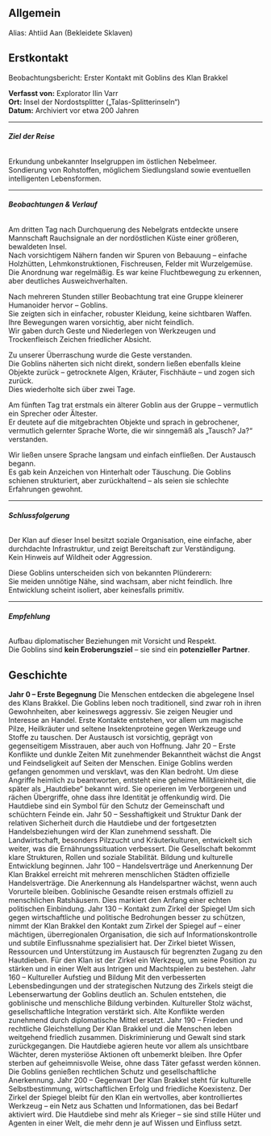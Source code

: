 ## Allgemein

Alias: Ahtiid Aan (Bekleidete Sklaven)

## Erstkontakt

Beobachtungsbericht: Erster Kontakt mit Goblins des Klan Brakkel

**Verfasst von:** Explorator Ilin Varr  
**Ort:** Insel der Nordostsplitter („Talas-Splitterinseln“)  
**Datum:** Archiviert vor etwa 200 Jahren

---

###### **Ziel der Reise**

Erkundung unbekannter Inselgruppen im östlichen Nebelmeer.  
Sondierung von Rohstoffen, möglichem Siedlungsland sowie eventuellen intelligenten Lebensformen.

---

###### **Beobachtungen & Verlauf**

Am dritten Tag nach Durchquerung des Nebelgrats entdeckte unsere Mannschaft Rauchsignale an der nordöstlichen Küste einer größeren, bewaldeten Insel.  
Nach vorsichtigem Nähern fanden wir Spuren von Bebauung – einfache Holzhütten, Lehmkonstruktionen, Fischreusen, Felder mit Wurzelgemüse.  
Die Anordnung war regelmäßig. Es war keine Fluchtbewegung zu erkennen, aber deutliches Ausweichverhalten.

Nach mehreren Stunden stiller Beobachtung trat eine Gruppe kleinerer Humanoider hervor – Goblins.  
Sie zeigten sich in einfacher, robuster Kleidung, keine sichtbaren Waffen. Ihre Bewegungen waren vorsichtig, aber nicht feindlich.  
Wir gaben durch Geste und Niederlegen von Werkzeugen und Trockenfleisch Zeichen friedlicher Absicht.

Zu unserer Überraschung wurde die Geste verstanden.  
Die Goblins näherten sich nicht direkt, sondern ließen ebenfalls kleine Objekte zurück – getrocknete Algen, Kräuter, Fischhäute – und zogen sich zurück.  
Dies wiederholte sich über zwei Tage.

Am fünften Tag trat erstmals ein älterer Goblin aus der Gruppe – vermutlich ein Sprecher oder Ältester.  
Er deutete auf die mitgebrachten Objekte und sprach in gebrochener, vermutlich gelernter Sprache Worte, die wir sinngemäß als „Tausch? Ja?“ verstanden.

Wir ließen unsere Sprache langsam und einfach einfließen. Der Austausch begann.  
Es gab kein Anzeichen von Hinterhalt oder Täuschung. Die Goblins schienen strukturiert, aber zurückhaltend – als seien sie schlechte Erfahrungen gewohnt.

---

###### **Schlussfolgerung**

Der Klan auf dieser Insel besitzt soziale Organisation, eine einfache, aber durchdachte Infrastruktur, und zeigt Bereitschaft zur Verständigung.  
Kein Hinweis auf Wildheit oder Aggression.

Diese Goblins unterscheiden sich von bekannten Plünderern:  
Sie meiden unnötige Nähe, sind wachsam, aber nicht feindlich. Ihre Entwicklung scheint isoliert, aber keinesfalls primitiv.

---

###### **Empfehlung**

Aufbau diplomatischer Beziehungen mit Vorsicht und Respekt.  
Die Goblins sind **kein Eroberungsziel** – sie sind ein **potenzieller Partner**.



## Geschichte
**Jahr 0 – Erste Begegnung** Die Menschen entdecken die abgelegene Insel des Klans Brakkel. Die Goblins leben noch traditionell, sind zwar roh in ihren Gewohnheiten, aber keineswegs aggressiv. Sie zeigen Neugier und Interesse an Handel. Erste Kontakte entstehen, vor allem um magische Pilze, Heilkräuter und seltene Insektenproteine gegen Werkzeuge und Stoffe zu tauschen. Der Austausch ist vorsichtig, geprägt von gegenseitigem Misstrauen, aber auch von Hoffnung. 
Jahr 20 – Erste Konflikte und dunkle Zeiten Mit zunehmender Bekanntheit wächst die Angst und Feindseligkeit auf Seiten der Menschen. Einige Goblins werden gefangen genommen und versklavt, was den Klan bedroht. Um diese Angriffe heimlich zu beantworten, entsteht eine geheime Militäreinheit, die später als „Hautdiebe“ bekannt wird. Sie operieren im Verborgenen und rächen Übergriffe, ohne dass ihre Identität je offenkundig wird. Die Hautdiebe sind ein Symbol für den Schutz der Gemeinschaft und schüchtern Feinde ein. 
Jahr 50 – Sesshaftigkeit und Struktur Dank der relativen Sicherheit durch die Hautdiebe und der fortgesetzten Handelsbeziehungen wird der Klan zunehmend sesshaft. Die Landwirtschaft, besonders Pilzzucht und Kräuterkulturen, entwickelt sich weiter, was die Ernährungssituation verbessert. Die Gesellschaft bekommt klare Strukturen, Rollen und soziale Stabilität. Bildung und kulturelle Entwicklung beginnen. 
Jahr 100 – Handelsverträge und Anerkennung Der Klan Brakkel erreicht mit mehreren menschlichen Städten offizielle Handelsverträge. Die Anerkennung als Handelspartner wächst, wenn auch Vorurteile bleiben. Goblinische Gesandte reisen erstmals offiziell zu menschlichen Ratshäusern. Dies markiert den Anfang einer echten politischen Einbindung. 
Jahr 130 – Kontakt zum Zirkel der Spiegel Um sich gegen wirtschaftliche und politische Bedrohungen besser zu schützen, nimmt der Klan Brakkel den Kontakt zum Zirkel der Spiegel auf – einer mächtigen, überregionalen Organisation, die sich auf Informationskontrolle und subtile Einflussnahme spezialisiert hat. Der Zirkel bietet Wissen, Ressourcen und Unterstützung im Austausch für begrenzten Zugang zu den Hautdieben. Für den Klan ist der Zirkel ein Werkzeug, um seine Position zu stärken und in einer Welt aus Intrigen und Machtspielen zu bestehen. 
Jahr 160 – Kultureller Aufstieg und Bildung Mit den verbesserten Lebensbedingungen und der strategischen Nutzung des Zirkels steigt die Lebenserwartung der Goblins deutlich an. Schulen entstehen, die goblinische und menschliche Bildung verbinden. Kultureller Stolz wächst, gesellschaftliche Integration verstärkt sich. Alte Konflikte werden zunehmend durch diplomatische Mittel ersetzt. 
Jahr 190 – Frieden und rechtliche Gleichstellung Der Klan Brakkel und die Menschen leben weitgehend friedlich zusammen. Diskriminierung und Gewalt sind stark zurückgegangen. Die Hautdiebe agieren heute vor allem als unsichtbare Wächter, deren mysteriöse Aktionen oft unbemerkt bleiben. Ihre Opfer sterben auf geheimnisvolle Weise, ohne dass Täter gefasst werden können. Die Goblins genießen rechtlichen Schutz und gesellschaftliche Anerkennung. 
Jahr 200 – Gegenwart Der Klan Brakkel steht für kulturelle Selbstbestimmung, wirtschaftlichen Erfolg und friedliche Koexistenz. Der Zirkel der Spiegel bleibt für den Klan ein wertvolles, aber kontrolliertes Werkzeug – ein Netz aus Schatten und Informationen, das bei Bedarf aktiviert wird. Die Hautdiebe sind mehr als Krieger – sie sind stille Hüter und Agenten in einer Welt, die mehr denn je auf Wissen und Einfluss setzt.